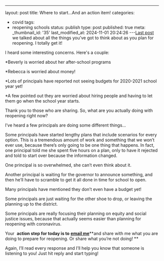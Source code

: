 ---
layout: post
title: Where to start...And an action item!
categories:
- covid
tags:
- reopening schools
status: publish
type: post
published: true
meta:
  _thumbnail_id: '35'
last_modified_at: 2024-11-01 20:24:26
---[Last post](https://www.jethrojones.com/blog/how-many-teachers-do-i-need-to-hire-for-social-distancing) we talked about all the things you’ve got to think about as you plan for reopening. I totally get it! 

I heard some interesting concerns. Here's a couple: 

*Beverly is worried about her after-school programs


*Rebecca is worried about money! 


*Lots of principals have reported not seeing budgets for 2020-2021 school year yet! 


*A few pointed out they are worried about hiring people and having to let them go when the school year starts. 

Thank you to those who are sharing. So, what are you actually doing with reopening right now?

I’ve heard a few principals are doing some different things...

Some principals have started lengthy plans that include scenarios for every option. This is a tremendous amount of work and something that we won’t ever use, because there’s only going to be one thing that happens. In fact, one principal told me she spent five hours on a plan, only to have it rejected and told to start over because the information changed. 

One principal is so overwhelmed, she can’t even think about it.

Another principal is waiting for the governor to announce something, and then he’ll have to scramble to get it all done in time for school to open.

Many principals have mentioned they don’t even have a budget yet!

Some principals are just waiting for the other shoe to drop, or leaving the planning up to the district. 

Some principals are really focusing their planning on equity and social justice issues, because that actually seems easier than planning for reopening with coronavirus.

Your 
**action step for today is to**
[**email me**](mailto:jethro@hey.com?subject=Where%20to%20start%3F%3F%3F)**and share with me what you are doing to prepare for reopening. Or share what you’re not doing! **

Again, I’ll read every response and I’ll help you know that someone is listening to you! Just hit reply and start typing!

